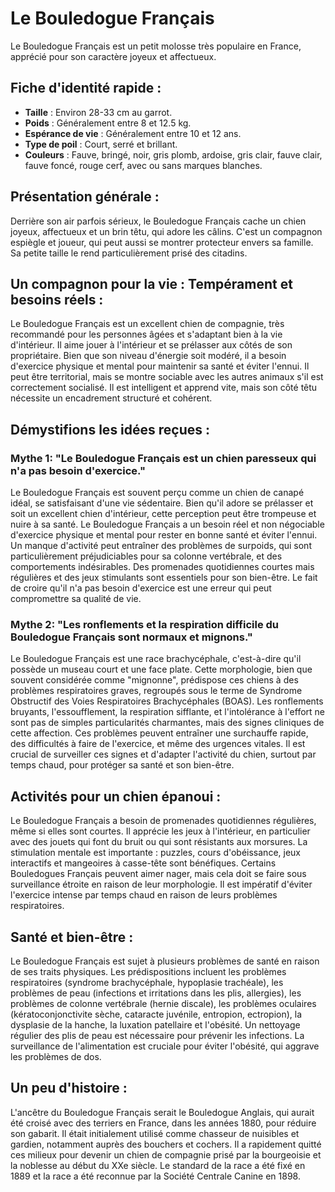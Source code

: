 # Le Bouledogue Français

Le Bouledogue Français est un petit molosse très populaire en France, apprécié pour son caractère joyeux et affectueux.

## Fiche d'identité rapide :
- **Taille** : Environ 28-33 cm au garrot.
- **Poids** : Généralement entre 8 et 12.5 kg.
- **Espérance de vie** : Généralement entre 10 et 12 ans.
- **Type de poil** : Court, serré et brillant.
- **Couleurs** : Fauve, bringé, noir, gris plomb, ardoise, gris clair, fauve clair, fauve foncé, rouge cerf, avec ou sans marques blanches.

## Présentation générale :
Derrière son air parfois sérieux, le Bouledogue Français cache un chien joyeux, affectueux et un brin têtu, qui adore les câlins. C'est un compagnon espiègle et joueur, qui peut aussi se montrer protecteur envers sa famille. Sa petite taille le rend particulièrement prisé des citadins.

## Un compagnon pour la vie : Tempérament et besoins réels :
Le Bouledogue Français est un excellent chien de compagnie, très recommandé pour les personnes âgées et s'adaptant bien à la vie d'intérieur. Il aime jouer à l'intérieur et se prélasser aux côtés de son propriétaire. Bien que son niveau d'énergie soit modéré, il a besoin d'exercice physique et mental pour maintenir sa santé et éviter l'ennui. Il peut être territorial, mais se montre sociable avec les autres animaux s'il est correctement socialisé. Il est intelligent et apprend vite, mais son côté têtu nécessite un encadrement structuré et cohérent.

## Démystifions les idées reçues :
### Mythe 1: "Le Bouledogue Français est un chien paresseux qui n'a pas besoin d'exercice."
Le Bouledogue Français est souvent perçu comme un chien de canapé idéal, se satisfaisant d'une vie sédentaire. Bien qu'il adore se prélasser et soit un excellent chien d'intérieur, cette perception peut être trompeuse et nuire à sa santé. Le Bouledogue Français a un besoin réel et non négociable d'exercice physique
et mental pour rester en bonne santé et éviter l'ennui. Un manque d'activité peut entraîner des problèmes de surpoids, qui sont particulièrement préjudiciables pour sa colonne vertébrale, et des comportements indésirables. Des promenades quotidiennes courtes mais régulières et des jeux stimulants sont essentiels pour son bien-être. Le fait de croire qu'il n'a pas besoin d'exercice est une erreur qui peut compromettre sa qualité de vie.

### Mythe 2: "Les ronflements et la respiration difficile du Bouledogue Français sont normaux et mignons."
Le Bouledogue Français est une race brachycéphale, c'est-à-dire qu'il possède un museau court et une face plate. Cette morphologie, bien que souvent considérée comme "mignonne", prédispose ces chiens à des problèmes respiratoires graves, regroupés sous le terme de Syndrome Obstructif des Voies Respiratoires Brachycéphales (BOAS). Les ronflements bruyants, l'essoufflement, la respiration sifflante, et l'intolérance à l'effort ne sont pas de simples particularités charmantes, mais des signes cliniques de cette affection. Ces problèmes peuvent entraîner une surchauffe rapide, des difficultés à faire de l'exercice, et même des urgences vitales. Il est crucial de surveiller ces signes et d'adapter l'activité du chien, surtout par temps chaud, pour protéger sa santé et son bien-être.

## Activités pour un chien épanoui :
Le Bouledogue Français a besoin de promenades quotidiennes régulières, même si elles sont courtes. Il apprécie les jeux à l'intérieur, en particulier avec des jouets qui font du bruit ou qui sont résistants aux morsures. La stimulation mentale est importante : puzzles, cours d'obéissance, jeux interactifs et mangeoires à casse-tête sont bénéfiques. Certains Bouledogues Français peuvent aimer nager, mais cela doit se faire sous surveillance étroite en raison de leur morphologie. Il est impératif d'éviter l'exercice intense par temps chaud en raison de leurs problèmes respiratoires.

## Santé et bien-être :
Le Bouledogue Français est sujet à plusieurs problèmes de santé en raison de ses traits physiques. Les prédispositions incluent les problèmes respiratoires (syndrome brachycéphale, hypoplasie trachéale), les problèmes de peau (infections et irritations dans les plis, allergies), les problèmes de colonne vertébrale (hernie discale), les problèmes oculaires (kératoconjonctivite sèche, cataracte juvénile, entropion, ectropion), la dysplasie de la hanche, la luxation patellaire et l'obésité. Un nettoyage régulier des plis de peau est nécessaire pour prévenir les infections. La surveillance de l'alimentation est cruciale pour éviter l'obésité, qui aggrave les problèmes de dos.

## Un peu d'histoire :
L'ancêtre du Bouledogue Français serait le Bouledogue Anglais, qui aurait été croisé avec des terriers en France, dans les années 1880, pour réduire son gabarit. Il était initialement utilisé comme chasseur de nuisibles et gardien, notamment auprès des bouchers et cochers. Il a rapidement quitté ces milieux pour devenir un chien de compagnie prisé par la bourgeoisie et la noblesse au début du XXe siècle. Le standard de la race a été fixé en 1889 et la race a été reconnue par la Société Centrale Canine en 1898. 